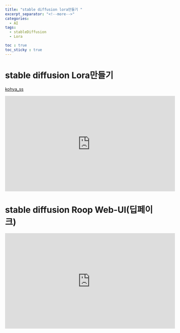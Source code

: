 ```yaml
---
title: "stable diffusion lora만들기 "
excerpt_separator: "<!--more-->"
categories:
  - AI
tags:
  - stableDiffusion
  - Lora

toc : true
toc_sticky : true
---
```

# stable diffusion Lora만들기   
[kohya_ss](https://github.com/bmaltais/kohya_ss)   

<iframe width="560" height="315" src="https://www.youtube.com/embed/t6rFIFVP-SU" frameborder="0" allowfullscreen></iframe>    

# stable diffusion Roop Web-UI(딥페이크)  
<iframe width="560" height="315" src="https://www.youtube.com/embed/_J5bVy9aZzk" frameborder="0" allowfullscreen></iframe>    

